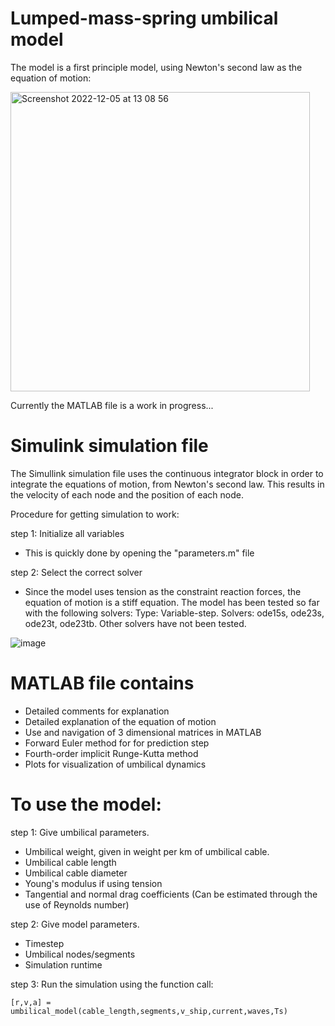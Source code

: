 # Lumped-mass-spring umbilical model

The model is a first principle model, using Newton's second law as the equation of motion:

<img width="479" alt="Screenshot 2022-12-05 at 13 08 56" src="https://user-images.githubusercontent.com/26135452/205633942-48ccddf3-6d07-4dfe-8acf-99eccda88e8a.png">

Currently the MATLAB file is a work in progress...

# Simulink simulation file

The Simullink simulation file uses the continuous integrator block in order to integrate the equations of motion, from Newton's second law.
This results in the velocity of each node and the position of each node.


Procedure for getting simulation to work:

step 1: Initialize all variables
- This is quickly done by opening the "parameters.m" file

step 2: Select the correct solver

- Since the model uses tension as the constraint reaction forces, the equation of motion is a stiff equation.
The model has been tested so far with the following solvers:
Type: Variable-step. Solvers: ode15s, ode23s, ode23t, ode23tb.
Other solvers have not been tested.
      
![image](https://user-images.githubusercontent.com/26135452/205927399-02e8ceb7-cd4f-4f6b-a572-f0e928faaf8e.png)


# MATLAB file contains

- Detailed comments for explanation
- Detailed explanation of the equation of motion
- Use and navigation of 3 dimensional matrices in MATLAB
- Forward Euler method for for prediction step
- Fourth-order implicit Runge-Kutta method
- Plots for visualization of umbilical dynamics

# To use the model:

step 1: Give umbilical parameters.
- Umbilical weight, given in weight per km of umbilical cable.
- Umbilical cable length
- Umbilical cable diameter
- Young's modulus if using tension
- Tangential and normal drag coefficients (Can be estimated through the use of Reynolds number)

step 2: Give model parameters.
- Timestep
- Umbilical nodes/segments
- Simulation runtime

step 3: Run the simulation using the function call:

    [r,v,a] = umbilical_model(cable_length,segments,v_ship,current,waves,Ts)


